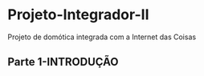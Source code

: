 # Projeto-Integrador-II

Projeto de domótica integrada com a Internet das Coisas 

## Parte 1-INTRODUÇÃO

